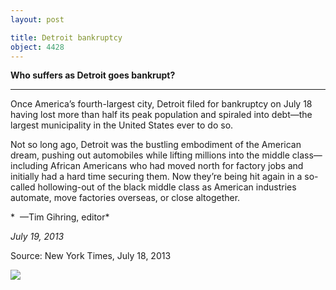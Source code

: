 ```yaml
---
layout: post

title: Detroit bankruptcy
object: 4428
---
```

**Who suffers as Detroit goes bankrupt?**

****

Once America’s fourth-largest city, Detroit filed for bankruptcy on July 18 having lost more than half its peak population and spiraled into debt—the largest municipality in the United States ever to do so. 

Not so long ago, Detroit was the bustling embodiment of the American dream, pushing out automobiles while lifting millions into the middle class—including African Americans who had moved north for factory jobs and initially had a hard time securing them. Now they’re being hit again in a so-called hollowing-out of the black middle class as American industries automate, move factories overseas, or close altogether.

*  —Tim Gihring, editor*

*July 19, 2013*

Source: New York Times, July 18, 2013

![]({{siteurl.base}}/images/13-07-19_92.24_DetroitBankruptcyEDIT-1.jpeg)
